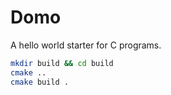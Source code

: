 # Domo

A hello world starter for C programs.

```bash
mkdir build && cd build
cmake ..
cmake build .
```
